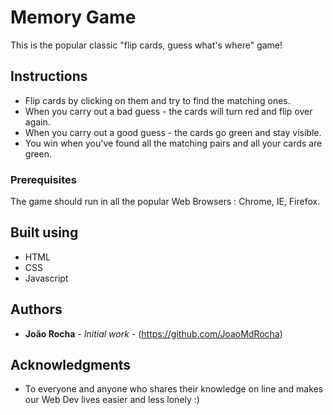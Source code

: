 # Memory Game

This is the popular classic "flip cards, guess what's where" game!

## Instructions

* Flip cards by clicking on them and try to find the matching ones.
* When you carry out a bad guess - the cards will turn red and flip over again.
* When you carry out a good guess - the cards go green and stay visible.
* You win when you've found all the matching pairs and all your cards are green.


### Prerequisites

The game should run in all the popular Web Browsers : Chrome, IE, Firefox.


## Built using

* HTML
* CSS
* Javascript


## Authors

* **João Rocha** - *Initial work* - (https://github.com/JoaoMdRocha)



## Acknowledgments

* To everyone and anyone who shares their knowledge on line and makes our Web Dev lives easier and less lonely :)
